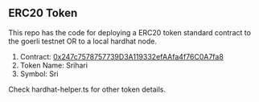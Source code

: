 ## ERC20 Token 

This repo has the code for deploying a ERC20 token standard contract to the goerli testnet OR to a local hardhat node.

1. Contract: [0x247c7578757739D3A119332efAAfa4f76C0A7fa8](https://goerli.etherscan.io/address/0x247c7578757739D3A119332efAAfa4f76C0A7fa8)
2. Token Name: Srihari
3. Symbol: Sri

Check hardhat-helper.ts for other token details.


```
